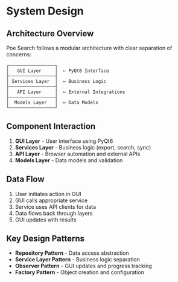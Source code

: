 # System Design

## Architecture Overview

Poe Search follows a modular architecture with clear separation of concerns:

```
┌─────────────────┐
│   GUI Layer     │  ← PyQt6 Interface
├─────────────────┤
│ Services Layer  │  ← Business Logic
├─────────────────┤
│   API Layer     │  ← External Integrations
├─────────────────┤
│  Models Layer   │  ← Data Models
└─────────────────┘
```

## Component Interaction

1. **GUI Layer** - User interface using PyQt6
2. **Services Layer** - Business logic (export, search, sync)
3. **API Layer** - Browser automation and external APIs
4. **Models Layer** - Data models and validation

## Data Flow

1. User initiates action in GUI
2. GUI calls appropriate service
3. Service uses API clients for data
4. Data flows back through layers
5. GUI updates with results

## Key Design Patterns

- **Repository Pattern** - Data access abstraction
- **Service Layer Pattern** - Business logic separation
- **Observer Pattern** - GUI updates and progress tracking
- **Factory Pattern** - Object creation and configuration
